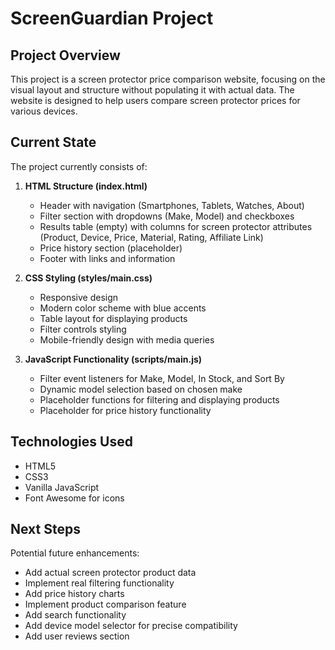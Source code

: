 # ScreenGuardian Project

## Project Overview
This project is a screen protector price comparison website, focusing on the visual layout and structure without populating it with actual data. The website is designed to help users compare screen protector prices for various devices.

## Current State
The project currently consists of:

1. **HTML Structure (index.html)**
   - Header with navigation (Smartphones, Tablets, Watches, About)
   - Filter section with dropdowns (Make, Model) and checkboxes
   - Results table (empty) with columns for screen protector attributes (Product, Device, Price, Material, Rating, Affiliate Link)
   - Price history section (placeholder)
   - Footer with links and information

2. **CSS Styling (styles/main.css)**
   - Responsive design
   - Modern color scheme with blue accents
   - Table layout for displaying products
   - Filter controls styling
   - Mobile-friendly design with media queries

3. **JavaScript Functionality (scripts/main.js)**
   - Filter event listeners for Make, Model, In Stock, and Sort By
   - Dynamic model selection based on chosen make
   - Placeholder functions for filtering and displaying products
   - Placeholder for price history functionality

## Technologies Used
- HTML5
- CSS3
- Vanilla JavaScript
- Font Awesome for icons

## Next Steps
Potential future enhancements:
- Add actual screen protector product data
- Implement real filtering functionality
- Add price history charts
- Implement product comparison feature
- Add search functionality
- Add device model selector for precise compatibility
- Add user reviews section
